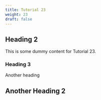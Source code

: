 ```yaml
---
title: Tutorial 23
weight: 23
draft: false
---
```


## Heading 2

This is some dummy content for Tutorial 23.

### Heading 3

Another heading

## Another Heading 2

